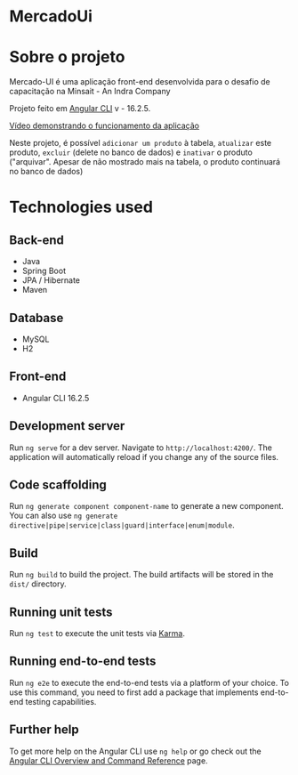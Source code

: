 # MercadoUi

# Sobre o projeto

Mercado-UI é uma aplicação front-end desenvolvida para o desafio de capacitação na Minsait - An Indra Company

Projeto feito em [Angular CLI](https://github.com/angular/angular-cli) v - 16.2.5.

[Vídeo demonstrando o funcionamento da aplicação](https://www.youtube.com/watch?v=j7bVfr4DJa0)

Neste projeto, é possível `adicionar um produto` à tabela, `atualizar` este produto, `excluir` (delete no banco de dados) e `inativar` o produto ("arquivar". Apesar de não mostrado mais na tabela, o produto continuará no banco de dados)

# Technologies used
## Back-end
- Java
- Spring Boot
- JPA / Hibernate
- Maven
## Database
- MySQL
- H2
## Front-end
- Angular CLI 16.2.5

## Development server

Run `ng serve` for a dev server. Navigate to `http://localhost:4200/`. The application will automatically reload if you change any of the source files.

## Code scaffolding

Run `ng generate component component-name` to generate a new component. You can also use `ng generate directive|pipe|service|class|guard|interface|enum|module`.

## Build

Run `ng build` to build the project. The build artifacts will be stored in the `dist/` directory.

## Running unit tests

Run `ng test` to execute the unit tests via [Karma](https://karma-runner.github.io).

## Running end-to-end tests

Run `ng e2e` to execute the end-to-end tests via a platform of your choice. To use this command, you need to first add a package that implements end-to-end testing capabilities.

## Further help

To get more help on the Angular CLI use `ng help` or go check out the [Angular CLI Overview and Command Reference](https://angular.io/cli) page.
